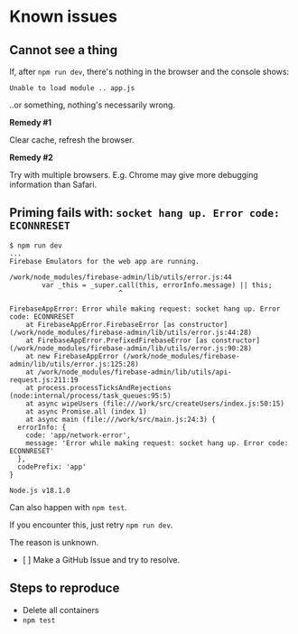 # Known issues


## Cannot see a thing

If, after `npm run dev`, there's nothing in the browser and the console shows:

`Unable to load module .. app.js`

..or something, nothing's necessarily wrong.

**Remedy #1**

Clear cache, refresh the browser.

**Remedy #2**

Try with multiple browsers. E.g. Chrome may give more debugging information than Safari.


<!-- hidden; haven't seen lately
## First `npm test` times out

```
$ npm test
...

 1) Sign In as Joe
       See one's name:
     AssertionError: Timed out retrying after 10000ms: Expected to find content: 'Joe D.' within the element: <div#user-name> but never did.
      at Context.eval (http://localhost:3000/__cypress/tests?p=cypress/joe/signInAs.spec.js:114:35)

```

This happens on the *first* test run (when DC containers are created). Reason is unknown - adding to the timeout did not help.

Docker Desktop for Mac 4.0.1

**Work-around:**

Run the tests a second time.

This does not hinder CI runs (which is fortunate).
-->


## Priming fails with: `socket hang up. Error code: ECONNRESET`

<!-- *Still having this, on Windows 10 + WSL (13-Jul-2022)* 

```
$ npm test

> test
> npm run -s _checkNoEsbuild && npm run -s _touchDevLocalEnv && npm run -s _emulPrimed && npm run -s _test1 && npm run -s _test2

make: Nothing to be done for 'refresh-emul-for-app'.
[+] Running 2/2
 ⠿ Network backend_default           Created                                                                                                                                                                      0.1s
 ⠿ Container backend-emul-for-app-1  Created                                                                                                                                                                      0.3s
[+] Running 1/1
 ⠿ Container backend-emul-for-app-1  Started                                                                                                                                                                      0.9s
Firebase Emulators for the web app are running.

make: Nothing to be done for 'refresh-prime'.
[+] Running 1/1
 ⠿ Network app_default  Created                                                                                                                                                                                   0.1s
/work/node_modules/firebase-admin/lib/utils/api-request.js:178
            throw new error_1.FirebaseAppError(error_1.AppErrorCodes.NETWORK_ERROR, `Error while making request: ${err.message}. Error code: ${err.code}`);
                  ^

FirebaseAppError: Error while making request: socket hang up. Error code: ECONNRESET
    at /work/node_modules/firebase-admin/lib/utils/api-request.js:178:19
    at process.processTicksAndRejections (node:internal/process/task_queues:95:5)
    at async wipeUsers (file:///work/src/createUsers/index.js:50:15)
    at async Promise.all (index 1)
    at async main (file:///work/src/main.js:24:3) {
  errorInfo: {
    code: 'app/network-error',
    message: 'Error while making request: socket hang up. Error code: ECONNRESET'
  },
  codePrefix: 'app'
}
```
-->

```
$ npm run dev
...
Firebase Emulators for the web app are running.

/work/node_modules/firebase-admin/lib/utils/error.js:44
        var _this = _super.call(this, errorInfo.message) || this;
                           ^

FirebaseAppError: Error while making request: socket hang up. Error code: ECONNRESET
    at FirebaseAppError.FirebaseError [as constructor] (/work/node_modules/firebase-admin/lib/utils/error.js:44:28)
    at FirebaseAppError.PrefixedFirebaseError [as constructor] (/work/node_modules/firebase-admin/lib/utils/error.js:90:28)
    at new FirebaseAppError (/work/node_modules/firebase-admin/lib/utils/error.js:125:28)
    at /work/node_modules/firebase-admin/lib/utils/api-request.js:211:19
    at process.processTicksAndRejections (node:internal/process/task_queues:95:5)
    at async wipeUsers (file:///work/src/createUsers/index.js:50:15)
    at async Promise.all (index 1)
    at async main (file:///work/src/main.js:24:3) {
  errorInfo: {
    code: 'app/network-error',
    message: 'Error while making request: socket hang up. Error code: ECONNRESET'
  },
  codePrefix: 'app'
}

Node.js v18.1.0
```

Can also happen with `npm test`.

If you encounter this, just retry `npm run dev`.

The reason is unknown. 

- [ ] Make a GitHub Issue and try to resolve.


## Steps to reproduce

- Delete all containers
- `npm test`


